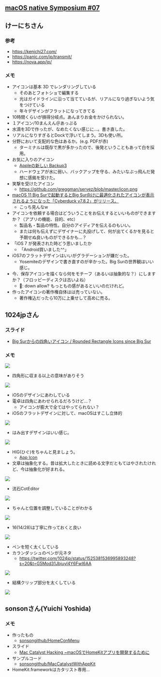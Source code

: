 ## [macOS native Symposium \#07](https://macos-native.connpass.com/event/243867/)
## けーにちさん
### 参考
- https://kenichi27.com/
- https://panic.com/jp/transmit/
- https://nova.app/jp/

### メモ

- アイコンは基本 3D でレンダリングしている
  - そのあとフォトショで編集する
  - 光はガイドラインに沿って当てているが、リアルになり過ぎないよう気をつけている
  - 年々デザインがフラットになってきてる
- 10時間くらいが損得分岐点。あんまりお金をかけられない。
- １アイコン/10まんえん＠あっぷる
- 水滴を3Dで作ったが、なめたくない感じに…。書き直した。
- リアルになりすぎるとDockで浮いてしまう。3Dも使い所。
- 分野において支配的な色はあるか。(e.g. PDFが赤)
	- ターミナルは既存で黒が多かったので、後発ということもあって白を採用。
- 	お気に入りのアイコン
    -  [Appleの新しい Backup3](https://walkinosaka.xyz/2005/10/08/apple%E3%81%AE%E6%96%B0%E3%81%97%E3%81%84-backup3/)
    -  ハードウェアが水に弱い、バックアップを守る、みたいなぶっ飛んだ発想に感銘を受けた。
-  笑撃を受けたアイコン
    -  https://github.com/greggman/servez/blob/master/icon.png
- [macOS 11 Big Surで起動するとBig Sur向けに最適化されたアイコンが表示されるようになった「Cyberduck v7\.8\.2」がリリース。](https://applech2.com/archives/20210128-cyberduck-for-macos-11-big-sur-icon.html)
    - こっち見んなw
- アイコンを依頼する場合はどういうことをお伝えするといいものができますか？（アプリの機能、目的、etc）
    - 製品名・製品の特性。自分のアイディアを伝えるのもいい。
    - または何も伝えずにデザイナーに丸投げして、何が出てくるかを見ると予期せぬ良いものができるかも…？
- 「iOS 7 が発表された時どう思いましたか
    - 「Android買いました^^」
- iOS7のフラットデザインはいいがグラデーションが嫌だった。
    - Yosemiteのデザインで書き直すのが辛かった。Big Surの世界観はいい感じ。
- 今、保存アイコンを描くなら何をモチーフ（あるいは抽象的な？）にしますか？（フロッピーディスクは古いよね）
    - 􀈄: down allow? もっともの感があるといいのだけれど。
- 作ったアイコンの著作権自体はは売っていない。
    - 著作権込だったら10万に上乗せして高めに売る。

## 1024jpさん
### スライド
- [Big Surからの四角いアイコン / Rounded Rectangle Icons since Big Sur](https://speakerdeck.com/1024jp/rounded-rectangle-icons-since-big-sur)

### メモ

![](https://i.imgur.com/54APyfD.jpg)

- 四角形に収まる以上の意味がありそう

![](https://i.imgur.com/RNZHavd.jpg)

- iOSのデザインにあわしている
- 電卓は四角にあわせられるだろうけど…？
    - アイコンが膨大で全てはやってられない？
- iOSのフラットデザインに対して、macOSはすこし立体的

![](https://i.imgur.com/GLflGDB.jpg)

- はみ出すデザインはいい感じ。

![](https://i.imgur.com/mBPCzxs.jpg)

- HIG(ひぐ)をちゃんと見ましょう。
    - [App Icon](https://developer.apple.com/design/human-interface-guidelines/macos/icons-and-images/app-icon/)
- 文章は抽象化する。昔は拡大したときに読める文字だともてはやされたけれど、今は抽象化が好まれる。

![](https://i.imgur.com/p54cTNG.jpg)

- 流石CotEditor

![](https://i.imgur.com/8mQgCTS.jpg)

- ちゃんと位置を調整していることがわかる

![](https://i.imgur.com/69CX2rD.jpg)

- 16(14/28)は丁寧に作っておくと良い

![](https://i.imgur.com/NBPXeU6.jpg)

- ペンを短く太くしている
- カランダッシュのペンが元ネタ
	- https://twitter.com/1024jp/status/1525381536995893248?s=20&t=G5Mod31Jbjuyl4Y6FwI6AA

![](https://i.imgur.com/NUDmZFS.jpg)

- 結構クリップ部分を太くしている

![](https://i.imgur.com/vUbseDU.jpg)

## sonsonさん(Yuichi Yoshida)
### メモ
- 作ったもの
	- [sonsongithub/HomeConMenu](https://github.com/sonsongithub/HomeConMenu)
- スライド
	- [Mac Catalyst Hacking ~macOSでHomeKitアプリを開発するために](https://www.docswell.com/s/sonson/ZPXD45-2022-05-15-132729#p1)
- サンプルコード
	- [sonsongithub/MacCatalystWithAppKit](https://github.com/sonsongithub/MacCatalystWithAppKit)
- HomeKit.frameworkはカタリスト専用…
